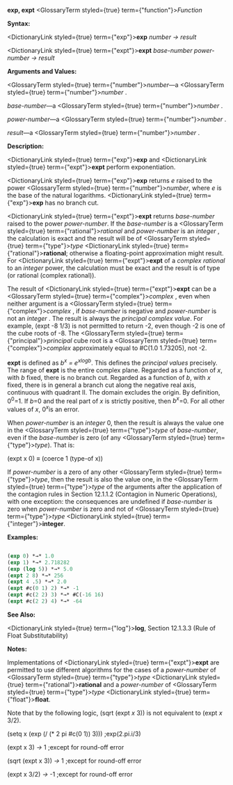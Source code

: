 **exp, expt** <GlossaryTerm styled={true} term={"function"}><i>Function</i></GlossaryTerm> 



**Syntax:** 



<DictionaryLink styled={true} term={"exp"}><b>exp</b></DictionaryLink> *number → result* 



<DictionaryLink styled={true} term={"expt"}><b>expt</b></DictionaryLink> *base-number power-number → result* 



**Arguments and Values:** 



<GlossaryTerm styled={true} term={"number"}><i>number</i></GlossaryTerm>—a <GlossaryTerm styled={true} term={"number"}><i>number</i></GlossaryTerm> . 



*base-number*—a <GlossaryTerm styled={true} term={"number"}><i>number</i></GlossaryTerm> . 



*power-number*—a <GlossaryTerm styled={true} term={"number"}><i>number</i></GlossaryTerm> . 



*result*—a <GlossaryTerm styled={true} term={"number"}><i>number</i></GlossaryTerm> . 



**Description:** 



<DictionaryLink styled={true} term={"exp"}><b>exp</b></DictionaryLink> and <DictionaryLink styled={true} term={"expt"}><b>expt</b></DictionaryLink> perform exponentiation. 



<DictionaryLink styled={true} term={"exp"}><b>exp</b></DictionaryLink> returns *e* raised to the power <GlossaryTerm styled={true} term={"number"}><i>number</i></GlossaryTerm>, where *e* is the base of the natural logarithms. <DictionaryLink styled={true} term={"exp"}><b>exp</b></DictionaryLink> has no branch cut. 



<DictionaryLink styled={true} term={"expt"}><b>expt</b></DictionaryLink> returns *base-number* raised to the power *power-number*. If the *base-number* is a <GlossaryTerm styled={true} term={"rational"}><i>rational</i></GlossaryTerm> and *power-number* is an *integer* , the calculation is exact and the result will be of <GlossaryTerm styled={true} term={"type"}><i>type</i></GlossaryTerm> <DictionaryLink styled={true} term={"rational"}><b>rational</b></DictionaryLink>; otherwise a floating-point approximation might result. For <DictionaryLink styled={true} term={"expt"}><b>expt</b></DictionaryLink> of a *complex rational* to an *integer* power, the calculation must be exact and the result is of type (or rational (complex rational)). 



The result of <DictionaryLink styled={true} term={"expt"}><b>expt</b></DictionaryLink> can be a <GlossaryTerm styled={true} term={"complex"}><i>complex</i></GlossaryTerm> , even when neither argument is a <GlossaryTerm styled={true} term={"complex"}><i>complex</i></GlossaryTerm> , if *base-number* is negative and *power-number* is not an *integer* . The result is always the *principal complex value*. For example, (expt -8 1/3) is not permitted to return -2, even though -2 is one of the cube roots of -8. The <GlossaryTerm styled={true} term={"principal"}><i>principal</i></GlossaryTerm> cube root is a <GlossaryTerm styled={true} term={"complex"}><i>complex</i></GlossaryTerm> approximately equal to #C(1.0 1.73205), not -2. 



<b>expt</b> is defined as <i>b<sup>x</sup> = e<sup>xlogb</sup></i>. This defines the <i>principal values</i> precisely. The range of <b>expt</b> is the entire complex plane. Regarded as a function of <i>x</i>, with <i>b</i> fixed, there is no branch cut. Regarded as a function of <i>b</i>, with <i>x</i> fixed, there is in general a branch cut along the negative real axis, continuous with quadrant II. The domain excludes the origin. By definition, 0<sup>0</sup>=1. If <i>b</i>=0 and the real part of <i>x</i> is strictly positive, then <i>b<sup>x</sup></i>=0. For all other values of <i>x</i>, 0<i><sup>x</sup></i>is an error. 







 



 



When *power-number* is an *integer* 0, then the result is always the value one in the <GlossaryTerm styled={true} term={"type"}><i>type</i></GlossaryTerm> of *base-number*, even if the *base-number* is zero (of any <GlossaryTerm styled={true} term={"type"}><i>type</i></GlossaryTerm>). That is: 



(expt x 0) *≡* (coerce 1 (type-of x)) 



If *power-number* is a zero of any other <GlossaryTerm styled={true} term={"type"}><i>type</i></GlossaryTerm>, then the result is also the value one, in the <GlossaryTerm styled={true} term={"type"}><i>type</i></GlossaryTerm> of the arguments after the application of the contagion rules in Section 12.1.1.2 (Contagion in Numeric Operations), with one exception: the consequences are undefined if *base-number* is zero when *power-number* is zero and not of <GlossaryTerm styled={true} term={"type"}><i>type</i></GlossaryTerm> <DictionaryLink styled={true} term={"integer"}><b>integer</b></DictionaryLink>. 



**Examples:**
```lisp

(exp 0) *→* 1.0 
(exp 1) *→* 2.718282 
(exp (log 5)) *→* 5.0 
(expt 2 8) *→* 256 
(expt 4 .5) *→* 2.0 
(expt #c(0 1) 2) *→* -1 
(expt #c(2 2) 3) *→* #C(-16 16) 
(expt #c(2 2) 4) *→* -64 

```
**See Also:** 



<DictionaryLink styled={true} term={"log"}><b>log</b></DictionaryLink>, Section 12.1.3.3 (Rule of Float Substitutability) 



**Notes:** 



Implementations of <DictionaryLink styled={true} term={"expt"}><b>expt</b></DictionaryLink> are permitted to use different algorithms for the cases of a *power-number* of <GlossaryTerm styled={true} term={"type"}><i>type</i></GlossaryTerm> <DictionaryLink styled={true} term={"rational"}><b>rational</b></DictionaryLink> and a *power-number* of <GlossaryTerm styled={true} term={"type"}><i>type</i></GlossaryTerm> <DictionaryLink styled={true} term={"float"}><b>float</b></DictionaryLink>. 



Note that by the following logic, (sqrt (expt *x* 3)) is not equivalent to (expt *x* 3/2). 



(setq x (exp (/ (\* 2 pi #c(0 1)) 3))) ;exp(2.pi.i/3) 



(expt x 3) *→* 1 ;except for round-off error 



(sqrt (expt x 3)) *→* 1 ;except for round-off error 



(expt x 3/2) *→* -1 ;except for round-off error 



